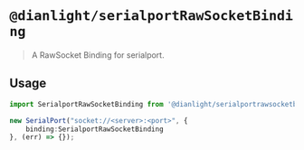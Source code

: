 # `@dianlight/serialportRawSocketBinding`

> A RawSocket Binding for serialport.

## Usage

```Typescript
import SerialportRawSocketBinding from '@dianlight/serialportrawsocketbinding';

new SerialPort("socket://<server>:<port>", {
    binding:SerialportRawSocketBinding 
}, (err) => {});
  
```
